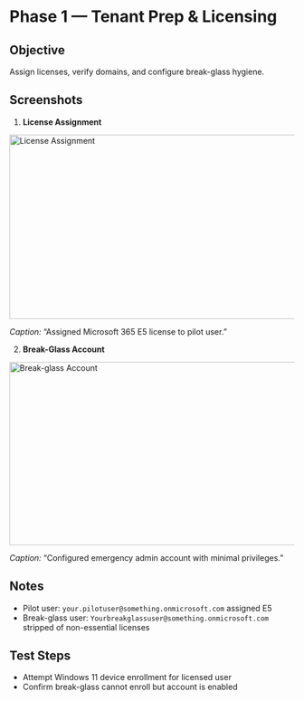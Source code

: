 # Phase 1 — Tenant Prep & Licensing

## Objective
Assign licenses, verify domains, and configure break-glass hygiene.

## Screenshots
1. **License Assignment**
  <img width="641" height="326" alt="License Assignment" src="https://github.com/user-attachments/assets/5f1df7a5-9e35-4ab3-94eb-d35d67000251" />
 
   *Caption:* “Assigned Microsoft 365 E5 license to pilot user.”

2. **Break-Glass Account**
<img width="640" height="324" alt="Break-glass Account" src="https://github.com/user-attachments/assets/b5eec0ed-ff12-4eea-90aa-acc32bfafa97" />
   
   *Caption:* “Configured emergency admin account with minimal privileges.”

## Notes
- Pilot user: `your.pilotuser@something.onmicrosoft.com` assigned E5
- Break-glass user: `Yourbreakglassuser@something.onmicrosoft.com` stripped of non-essential licenses

## Test Steps
- Attempt Windows 11 device enrollment for licensed user
- Confirm break-glass cannot enroll but account is enabled

